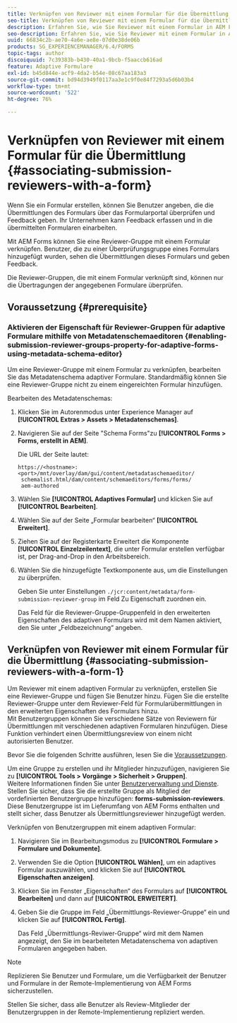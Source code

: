 ```yaml
---
title: Verknüpfen von Reviewer mit einem Formular für die Übermittlung
seo-title: Verknüpfen von Reviewer mit einem Formular für die Übermittlung
description: Erfahren Sie, wie Sie Reviewer mit einem Formular in AEM Forms für die Übermittlung verknüpfen. Verknüpfte Reviewer überprüfen ein Formular, das über Formularportal übermittelt wurde.
seo-description: Erfahren Sie, wie Sie Reviewer mit einem Formular in AEM Forms für die Übermittlung verknüpfen. Verknüpfte Reviewer überprüfen ein Formular, das über Formularportal übermittelt wurde.
uuid: 66834c2b-ae70-4a6e-ae8e-07d0e38de06b
products: SG_EXPERIENCEMANAGER/6.4/FORMS
topic-tags: author
discoiquuid: 7c39383b-b430-40a1-9bcb-f5aaccb616ad
feature: Adaptive Formulare
exl-id: b45d844e-acf9-4da2-b54e-08c67aa183a3
source-git-commit: bd94d3949f0117aa3e1c9f0e84f7293a5d6b03b4
workflow-type: tm+mt
source-wordcount: '522'
ht-degree: 76%

---
```


# Verknüpfen von Reviewer mit einem Formular für die Übermittlung  {#associating-submission-reviewers-with-a-form}

Wenn Sie ein Formular erstellen, können Sie Benutzer angeben, die die Übermittlungen des Formulars über das Formularportal überprüfen und Feedback geben. Ihr Unternehmen kann Feedback erfassen und in die übermittelten Formularen einarbeiten.

Mit AEM Forms können Sie eine Reviewer-Gruppe mit einem Formular verknüpfen. Benutzer, die zu einer Überprüfungsgruppe eines Formulars hinzugefügt wurden, sehen die Übermittlungen dieses Formulars und geben Feedback.

Die Reviewer-Gruppen, die mit einem Formular verknüpft sind, können nur die Übertragungen der angegebenen Formulare überprüfen.

## Voraussetzung {#prerequisite}

### Aktivieren der Eigenschaft für Reviewer-Gruppen für adaptive Formulare mithilfe von Metadatenschemaeditoren  {#enabling-submission-reviewer-groups-property-for-adaptive-forms-using-metadata-schema-editor}

Um eine Reviewer-Gruppe mit einem Formular zu verknüpfen, bearbeiten Sie das Metadatenschema adaptiver Formulare. Standardmäßig können Sie eine Reviewer-Gruppe nicht zu einem eingereichten Formular hinzufügen.

Bearbeiten des Metadatenschemas:

1. Klicken Sie im Autorenmodus unter Experience Manager auf **[!UICONTROL Extras > Assets > Metadatenschemas]**.
1. Navigieren Sie auf der Seite &quot;Schema Forms&quot;zu **[!UICONTROL Forms > Forms, erstellt in AEM]**.

   Die URL der Seite lautet:

   ```
   https://<hostname>:<port>/mnt/overlay/dam/gui/content/metadataschemaeditor/
    schemalist.html/dam/content/schemaeditors/forms/forms/
    aem-authored
   ```

1. Wählen Sie **[!UICONTROL Adaptives Formular]** und klicken Sie auf **[!UICONTROL Bearbeiten]**.
1. Wählen Sie auf der Seite „Formular bearbeiten“ **[!UICONTROL Erweitert]**.
1. Ziehen Sie auf der Registerkarte Erweitert die Komponente **[!UICONTROL Einzelzeilentext]**, die unter Formular erstellen verfügbar ist, per Drag-and-Drop in den Arbeitsbereich.
1. Wählen Sie die hinzugefügte Textkomponente aus, um die Einstellungen zu überprüfen.

   Geben Sie unter Einstellungen `./jcr:content/metadata/form-submission-reviewer-group` im Feld Zu Eigenschaft zuordnen ein.

   Das Feld für die Reviewer-Gruppe-Gruppenfeld in den erweiterten Eigenschaften des adaptiven Formulars wird mit dem Namen aktiviert, den Sie unter „Feldbezeichnung“ angeben.

## Verknüpfen von Reviewer mit einem Formular für die Übermittlung {#associating-submission-reviewers-with-a-form-1}

Um Reviewer mit einem adaptiven Formular zu verknüpfen, erstellen Sie eine Reviewer-Gruppe und fügen Sie Benutzer hinzu. Fügen Sie die erstellte Reviewer-Gruppe unter dem Reviewer-Feld für Formularübermittlungen in den erweiterten Eigenschaften des Formulars hinzu.\
Mit Benutzergruppen können Sie verschiedene Sätze von Reviewern für Übermittlungen mit verschiedenen adaptiven Formularen hinzufügen. Diese Funktion verhindert einen Übermittlungsreview von einem nicht autorisierten Benutzer.

Bevor Sie die folgenden Schritte ausführen, lesen Sie die [ Voraussetzungen](/help/forms/using/adding-reviewers-form.md#prerequisite).

Um eine Gruppe zu erstellen und ihr Mitglieder hinzuzufügen, navigieren Sie zu **[!UICONTROL Tools > Vorgänge > Sicherheit > Gruppen]**.\
Weitere Informationen finden Sie unter [Benutzerverwaltung und Dienste](/help/sites-administering/security.md).\
Stellen Sie sicher, dass Sie die erstellte Gruppe als Mitglied der vordefinierten Benutzergruppe hinzufügen: **forms-submission-reviewers**. Diese Benutzergruppe ist im Lieferumfang von AEM Forms enthalten und stellt sicher, dass Benutzer als Übermittlungsreviewer hinzugefügt werden.

Verknüpfen von Benutzergruppen mit einem adaptiven Formular:

1. Navigieren Sie im Bearbeitungsmodus zu **[!UICONTROL Formulare > Formulare und Dokumente]**.
1. Verwenden Sie die Option **[!UICONTROL Wählen]**, um ein adaptives Formular auszuwählen, und klicken Sie auf **[!UICONTROL Eigenschaften anzeigen]**.
1. Klicken Sie im Fenster „Eigenschaften“ des Formulars auf **[!UICONTROL Bearbeiten]** und dann auf **[!UICONTROL ERWEITERT]**.
1. Geben Sie die Gruppe im Feld „Übermittlungs-Reviewer-Gruppe“ ein und klicken Sie auf **[!UICONTROL Fertig]**.

   Das Feld „Übermittlungs-Reviwer-Gruppe“ wird mit dem Namen angezeigt, den Sie im bearbeiteten Metadatenschema von adaptiven Formularen angegeben haben.

>[!NOTE]
>
>Replizieren Sie Benutzer und Formulare, um die Verfügbarkeit der Benutzer und Formulare in der Remote-Implementierung von AEM Forms sicherzustellen.
>
>Stellen Sie sicher, dass alle Benutzer als Review-Mitglieder der Benutzergruppen in der Remote-Implementierung repliziert werden.
